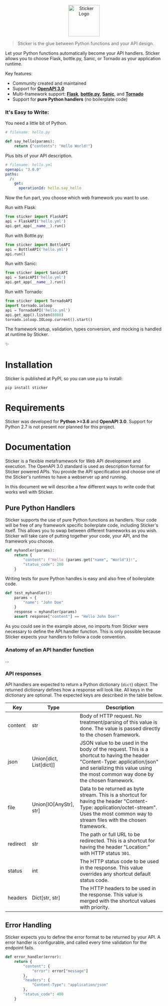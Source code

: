 <p align="center">
  <img height="100" src="https://s3.amazonaws.com/sticker-github/sticker.png" alt="Sticker Logo">
</p>

> Sticker is the glue between Python functions and your API design.

Let your Python functions automatically become your API handlers. Sticker allows you to choose Flask, bottle.py,
Sanic, or Tornado as your application runtime.

Key features:
 - Community created and maintained
 - Support for [__OpenAPI 3.0__](https://swagger.io/specification/)
 - Multi-framework support:
 [__Flask__](http://flask.pocoo.org/),
 [__bottle.py__](https://github.com/bottlepy/bottle),
 [__Sanic__](https://github.com/channelcat/sanic),
 and
 [__Tornado__](http://www.tornadoweb.org/en/stable/)
 - Support for __pure Python handlers__ (no boilerplate code)

### It's Easy to Write:

You need a little bit of Python.

```python
# filename: hello.py

def say_hello(params):
    return {"contents": "Hello World!"}
```

Plus bits of your API description.

```yml
# filename: hello.yml
openapi: "3.0.0"
paths:
  /:
    get:
      operationId: hello.say_hello
```

Now the fun part, you choose which web framework you want to use.

Run with Flask:
```python
from sticker import FlaskAPI
api = FlaskAPI('hello.yml')
api.get_app(__name__).run()
```

Run with Bottle.py:
```python
from sticker import BottleAPI
api = BottleAPI('hello.yml')
api.run()
```

Run with Sanic:
```python
from sticker import SanicAPI
api = SanicAPI('hello.yml')
api.get_app(__name__).run()
```

Run with Tornado:
```python
from sticker import TornadoAPI
import tornado.ioloop
api = TornadoAPI('hello.yml')
api.get_app().listen(8888)
tornado.ioloop.IOLoop.current().start()
```

The framework setup, validation, types conversion, and mocking is handled at runtime by Sticker.

✨

# Installation

Sticker is published at PyPI, so you can use `pip` to install:

```
pip install sticker
```

# Requirements

Sticker was developed for __Python >=3.6__ and __OpenAPI 3.0__. Support for Python 2.7 is not present nor planned for this project.

# Documentation

Sticker is a flexible metaframework for Web API development and execution. The OpenAPI 3.0 standard is used as
description format for Sticker powered APIs. You provide the API specification and choose one of the
Sticker's runtimes to have a webserver up and running.

In this document we will describe a few different ways to write code that works well with Sticker.

## Pure Python Handlers

Sticker supports the use of pure Python functions as handlers. Your code will be free of any framework
specific boilerplate code, including Sticker's itself. This allows you to swap between different frameworks
as you wish. Sticker will take care of putting together your code, your API, and the framework you choose.

```python
def myhandler(params):
    return {
        "content": f"Hello {params.get("name", "World")}!",
        "status_code": 200
    }
```

Writing tests for pure Python handles is easy and also
free of boilerplate code.

```python
def test_myhandler():
    params = {
        "name": "John Doe"
    }
    response = myhandler(params)
    assert response["content"] == "Hello John Doe!"
```

As you could see in the example above, no imports from Sticker were necessary to define the API handler function.
This is only possible because Sticker expects your handlers to follow a code convention.

### Anatomy of an API handler function

...

### API responses

API handlers are expected to return a Python dictionary (`dict`) object. The returned dictionary defines how a response
will look like. All keys in the dictionary are optional. The expected keys are described in the table bellow.

Key | Type |  Description
----|------|----
content | str | Body of HTTP request. No treatment/parsing of this value is done. The value is passed directly to the chosen framework.
json | Union[dict, List[dict]] | JSON value to be used in the body of the request. This is a shortcut to having the header "Content-Type: application/json" and serializing this value using the most common way done by the chosen framework.
file | Union[IO[AnyStr], str] | Data to be returned as byte stream. This is a shortcut for having the header "Content-Type: application/octet-stream". Uses the most common way to stream files with the chosen framework.
redirect | str | The path or full URL to be redirected. This is a shortcut for having the header "Location:" with HTTP status `301`.
status | int | The HTTP status code to be used in the response. This value overrides any shortcut default status code.
headers | Dict[str, str] | The HTTP headers to be used in the response. This value is merged with the shortcut values with priority.

## Error Handling

Sticker expects you to define the error format to be returned by your API. A error handler is configurable,
and called every time validation for the endpoint fails.

```python
def error_handler(error):
    return {
        "content": {
            "error": error["message"]
        },
        "headers": {
            "Content-Type": "application/json"
        },
        "status_code": 400
    }
```
